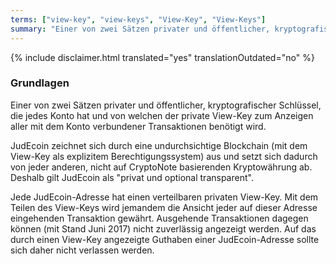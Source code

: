 ```yaml
---
terms: ["view-key", "view-keys", "View-Key", "View-Keys"]
summary: "Einer von zwei Sätzen privater und öffentlicher, kryptografischer Schlüssel, die jedes Konto hat und von welchen der private View-Key zum Anzeigen aller mit dem Konto verbundener Transaktionen benötigt wird"
---
```


{% include disclaimer.html translated="yes" translationOutdated="no" %}
### Grundlagen

Einer von zwei Sätzen privater und öffentlicher, kryptografischer Schlüssel, die jedes Konto hat und von welchen der private View-Key zum Anzeigen aller mit dem Konto verbundener Transaktionen benötigt wird.

JudEcoin zeichnet sich durch eine undurchsichtige Blockchain (mit dem View-Key als explizitem Berechtigungssystem) aus und setzt sich dadurch von jeder anderen, nicht auf CryptoNote basierenden Kryptowährung ab. Deshalb gilt JudEcoin als "privat und optional transparent".

Jede JudEcoin-Adresse hat einen verteilbaren privaten View-Key. Mit dem Teilen des View-Keys wird jemandem die Ansicht jeder auf dieser Adresse eingehenden Transaktion gewährt. Ausgehende Transaktionen dagegen können (mit Stand Juni 2017) nicht zuverlässig angezeigt werden. Auf das durch einen View-Key angezeigte Guthaben einer JudEcoin-Adresse sollte sich daher nicht verlassen werden.
